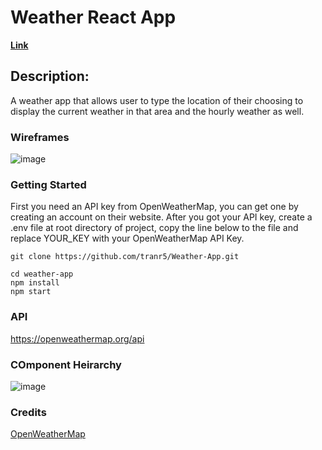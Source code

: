 # Weather React App

[<b>Link</b>](https://weatherapprt.herokuapp.com/)

## Description:

A weather app that allows user to type the location of their choosing to display the current weather in that area and the hourly weather as well.

### Wireframes

![image](https://user-images.githubusercontent.com/109304616/190714522-73db4968-7c7d-4627-9300-e1caa6e3f0b8.png)

### Getting Started

First you need an API key from OpenWeatherMap, you can get one by creating an account on their website. After you got your API key, create a .env file at root directory of project, copy the line below to the file and replace YOUR_KEY with your OpenWeatherMap API Key.
```
git clone https://github.com/tranr5/Weather-App.git
```
```
cd weather-app
npm install
npm start
```

### API

https://openweathermap.org/api


### COmponent Heirarchy

![image](https://user-images.githubusercontent.com/109304616/190704662-0992aa46-2f83-4fa8-8f52-4093dea4a716.png)

### Credits

[OpenWeatherMap](https://openweathermap.org/)
